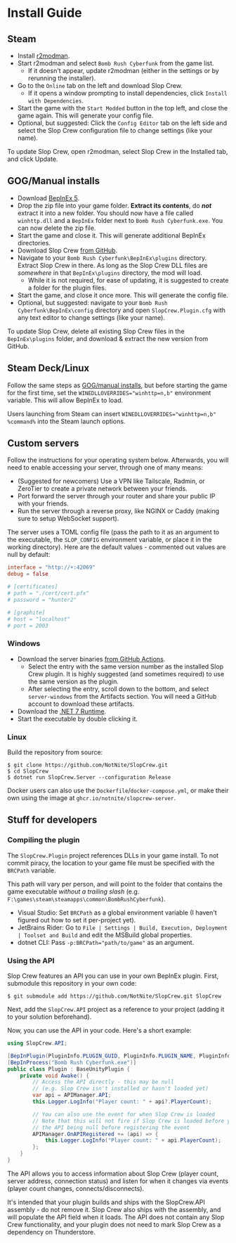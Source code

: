 # Install Guide

## Steam

- Install [r2modman](https://thunderstore.io/c/bomb-rush-cyberfunk/p/ebkr/r2modman/).
- Start r2modman and select `Bomb Rush Cyberfunk` from the game list.
  - If it doesn't appear, update r2modman (either in the settings or by rerunning the installer).
- Go to the `Online` tab on the left and download Slop Crew.
  - If it opens a window prompting to install dependencies, click `Install with Dependencies`.
- Start the game with the `Start Modded` button in the top left, and close the game again. This will generate your config file.
- Optional, but suggested: Click the `Config Editor` tab on the left side and select the Slop Crew configuration file to change settings (like your name).

To update Slop Crew, open r2modman, select Slop Crew in the Installed tab, and click Update.

## GOG/Manual installs

- Download [BepInEx 5](https://github.com/BepInEx/BepInEx/releases/download/v5.4.21/BepInEx_x64_5.4.21.0.zip).
- Drop the zip file into your game folder. **Extract its contents**, do ***not*** extract it into a new folder. You should now have a file called `winhttp.dll` and a `BepInEx` folder next to `Bomb Rush Cyberfunk.exe`. You can now delete the zip file.
- Start the game and close it. This will generate additional BepInEx directories.
- Download Slop Crew [from GitHub](https://github.com/NotNite/SlopCrew/releases).
- Navigate to your `Bomb Rush Cyberfunk\BepInEx\plugins` directory. Extract Slop Crew in there. As long as the Slop Crew DLL files are *somewhere* in that `BepInEx\plugins` directory, the mod will load.
  - While it is not required, for ease of updating, it is suggested to create a folder for the plugin files.
- Start the game, and close it once more. This will generate the config file.
- Optional, but suggested: navigate to your `Bomb Rush Cyberfunk\BepInEx\config` directory and open `SlopCrew.Plugin.cfg` with any text editor to change settings (like your name).

To update Slop Crew, delete all existing Slop Crew files in the `BepInEx\plugins` folder, and download & extract the new version from GitHub.

## Steam Deck/Linux

Follow the same steps as [GOG/manual installs](#gogmanual-installs), but before starting the game for the first time, set the `WINEDLLOVERRIDES="winhttp=n,b"` environment variable. This will allow BepInEx to load.

Users launching from Steam can insert `WINEDLLOVERRIDES="winhttp=n,b" %command%` into the Steam launch options.

## Custom servers

Follow the instructions for your operating system below. Afterwards, you will need to enable accessing your server, through one of many means:

- (Suggested for newcomers) Use a VPN like Tailscale, Radmin, or ZeroTier to create a private network between your friends.
- Port forward the server through your router and share your public IP with your friends.
- Run the server through a reverse proxy, like NGINX or Caddy (making sure to setup WebSocket support).

The server uses a TOML config file (pass the path to it as an argument to the executable, the `SLOP_CONFIG` environment variable, or place it in the working directory). Here are the default values - commented out values are null by default:

```toml
interface = "http://+:42069"
debug = false

# [certificates]
# path = "./cert/cert.pfx"
# password = "hunter2"

# [graphite]
# host = "localhost"
# port = 2003
```

### Windows

- Download the server binaries [from GitHub Actions](https://github.com/NotNite/SlopCrew/actions/workflows/server-build.yml?query=branch%3Amain+event%3Apush).
  - Select the entry with the same version number as the installed Slop Crew plugin. It is highly suggested (and sometimes required) to use the same version as the plugin.
  - After selecting the entry, scroll down to the bottom, and select `server-windows` from the Artifacts section. You will need a GitHub account to download these artifacts.
- Download the [.NET 7 Runtime](https://dotnet.microsoft.com/en-us/download/dotnet/thank-you/runtime-7.0.10-windows-x64-installer).
- Start the executable by double clicking it.

### Linux

Build the repository from source:

```shell
$ git clone https://github.com/NotNite/SlopCrew.git
$ cd SlopCrew
$ dotnet run SlopCrew.Server --configuration Release
```

Docker users can also use the `Dockerfile`/`docker-compose.yml`, or make their own using the image at `ghcr.io/notnite/slopcrew-server`.

## Stuff for developers

### Compiling the plugin

The `SlopCrew.Plugin` project references DLLs in your game install. To not commit piracy, the location to your game file must be specified with the `BRCPath` variable.

This path will vary per person, and will point to the folder that contains the game executable *without a trailing slash* (e.g. `F:\games\steam\steamapps\common\BombRushCyberfunk`).

- Visual Studio: Set `BRCPath` as a global environment variable (I haven't figured out how to set it per-project yet).
- JetBrains Rider: Go to `File | Settings | Build, Execution, Deployment | Toolset and Build` and edit the MSBuild global properties.
- dotnet CLI: Pass `-p:BRCPath="path/to/game"` as an argument.

### Using the API

Slop Crew features an API you can use in your own BepInEx plugin. First, submodule this repository in your own code:

```shell
$ git submodule add https://github.com/NotNite/SlopCrew.git SlopCrew
```

Next, add the `SlopCrew.API` project as a reference to your project (adding it to your solution beforehand).

Now, you can use the API in your code. Here's a short example:

```cs
using SlopCrew.API;

[BepInPlugin(PluginInfo.PLUGIN_GUID, PluginInfo.PLUGIN_NAME, PluginInfo.PLUGIN_VERSION)]
[BepInProcess("Bomb Rush Cyberfunk.exe")]
public class Plugin : BaseUnityPlugin {
    private void Awake() {
        // Access the API directly - this may be null
        // (e.g. Slop Crew isn't installed or hasn't loaded yet)
        var api = APIManager.API;
        this.Logger.LogInfo("Player count: " + api?.PlayerCount);

        // You can also use the event for when Slop Crew is loaded
        // Note that this will not fire if Slop Crew is loaded before yours; check for
        // the API being null before registering the event
        APIManager.OnAPIRegistered += (api) => {
            this.Logger.LogInfo("Player count: " + api.PlayerCount);
        };
    }
}
```

The API allows you to access information about Slop Crew (player count, server address, connection status) and listen for when it changes via events (player count changes, connects/disconnects).

It's intended that your plugin builds and ships with the SlopCrew.API assembly - do not remove it. Slop Crew also ships with the assembly, and will populate the API field when it loads. The API does not contain any Slop Crew functionality, and your plugin does not need to mark Slop Crew as a dependency on Thunderstore.
